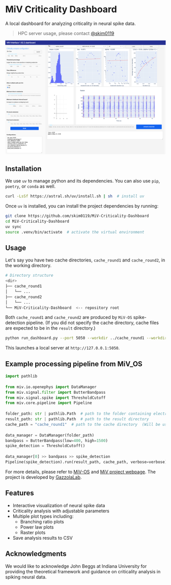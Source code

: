 # MiV Criticality Dashboard

A local dashboard for analyzing criticality in neural spike data.

> HPC server usage, please contact [@skim0119](https://github.com/skim0119)

![Dashboard Demo](statics/demo_v0.png)

## Installation

We use `uv` to manage python and its dependencies. You can also use `pip`, `poetry`, or `conda` as well.

```bash
curl -LsSf https://astral.sh/uv/install.sh | sh  # install uv
```

Once `uv` is installed, you can install the project dependencies by running:

```bash
git clone https://github.com/skim0119/MiV-Criticality-Dashboard
cd MiV-Criticality-Dashboard
uv sync
source .venv/bin/activate  # activate the virtual environment
```

## Usage

Let's say you have two cache directories, `cache_round1` and `cache_round2`, in the working directory.

```bash
# Directory structure
<dir>
├── cache_round1
│   └── ...
├── cache_round2
│   └── ...
└── MiV-Criticality-Dashboard  <-- repository root
```

Both `cache_round1` and `cache_round2` are produced by `MiV-OS` spike-detection pipeline. (If you did not specify the cache directory, cache files are expected to be in the `result` directory.)

```bash
python run_dashboard.py --port 5050 --workdir ../cache_round1 --workdir ../cache_round2
```

This launches a local server at `http://127.0.0.1:5050`.

## Example processing pipeline from MiV_OS

```py
import pathlib

from miv.io.openephys import DataManager
from miv.signal.filter import ButterBandpass
from miv.signal.spike import ThresholdCutoff
from miv.core.pipeline import Pipeline

folder_path: str | pathlib.Path  # path to the folder containing electrophysiology
result_path: str | pathlib.Path  # path to the result directory
cache_path = "cache_round1"  # path to the cache directory  (Will be used by Dashboard)

data_manager = DataManager(folder_path)
bandpass = ButterBandpass(low=400, high=1500)
spike_detection = ThresholdCutoff()

data_manager[0] >> bandpass >> spike_detection
Pipeline(spike_detection).run(result_path, cache_path, verbose=verbose)
```

For more details, please refer to [MiV-OS](https://github.com/GazzolaLab/MiV-OS) and [MiV project webpage](https://mindinvitro.illinois.edu/).
The project is developed by [GazzolaLab](https://mattia-lab.com/).

## Features

- Interactive visualization of neural spike data
- Criticality analysis with adjustable parameters
- Multiple plot types including:
  - Branching ratio plots
  - Power law plots
  - Raster plots
- Save analysis results to CSV


## Acknowledgments

We would like to acknowledge John Beggs at Indiana University for providing the theoretical framework and guidance on criticality analysis in spiking neural data.


